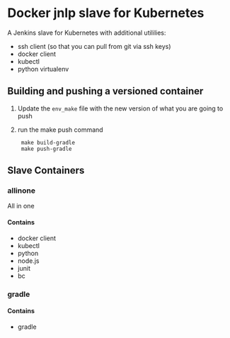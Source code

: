Docker jnlp slave for Kubernetes
===================

A Jenkins slave for Kubernetes with additional utililies:

* ssh client (so that you can pull from git via ssh keys)
* docker client
* kubectl
* python virtualenv


## Building and pushing a versioned container

1. Update the `env_make` file with the new version of what you are going to push
2. run the make push command

        make build-gradle
        make push-gradle

## Slave Containers

### allinone
All in one

#### Contains

* docker client
* kubectl
* python
* node.js
* junit
* bc

### gradle

#### Contains

* gradle

